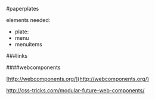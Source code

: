 #paperplates

elements needed:

- plate: 
- menu
- menuitems







###links


####webcomponents

[http://webcomponents.org/](http://webcomponents.org/)

[http://css-tricks.com/modular-future-web-components/
](http://css-tricks.com/modular-future-web-components/
)

